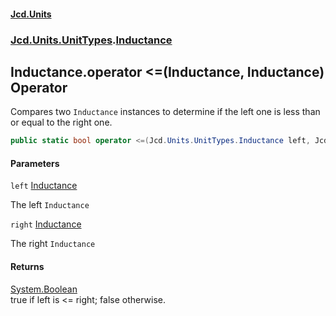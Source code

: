 #### [Jcd.Units](index.md 'index')
### [Jcd.Units.UnitTypes](Jcd.Units.UnitTypes.md 'Jcd.Units.UnitTypes').[Inductance](Jcd.Units.UnitTypes.Inductance.md 'Jcd.Units.UnitTypes.Inductance')

## Inductance.operator <=(Inductance, Inductance) Operator

Compares two `Inductance` instances to determine if the left one is less than or equal to the right one.

```csharp
public static bool operator <=(Jcd.Units.UnitTypes.Inductance left, Jcd.Units.UnitTypes.Inductance right);
```
#### Parameters

<a name='Jcd.Units.UnitTypes.Inductance.op_LessThanOrEqual(Jcd.Units.UnitTypes.Inductance,Jcd.Units.UnitTypes.Inductance).left'></a>

`left` [Inductance](Jcd.Units.UnitTypes.Inductance.md 'Jcd.Units.UnitTypes.Inductance')

The left `Inductance`

<a name='Jcd.Units.UnitTypes.Inductance.op_LessThanOrEqual(Jcd.Units.UnitTypes.Inductance,Jcd.Units.UnitTypes.Inductance).right'></a>

`right` [Inductance](Jcd.Units.UnitTypes.Inductance.md 'Jcd.Units.UnitTypes.Inductance')

The right `Inductance`

#### Returns
[System.Boolean](https://docs.microsoft.com/en-us/dotnet/api/System.Boolean 'System.Boolean')  
true if left is <= right; false otherwise.